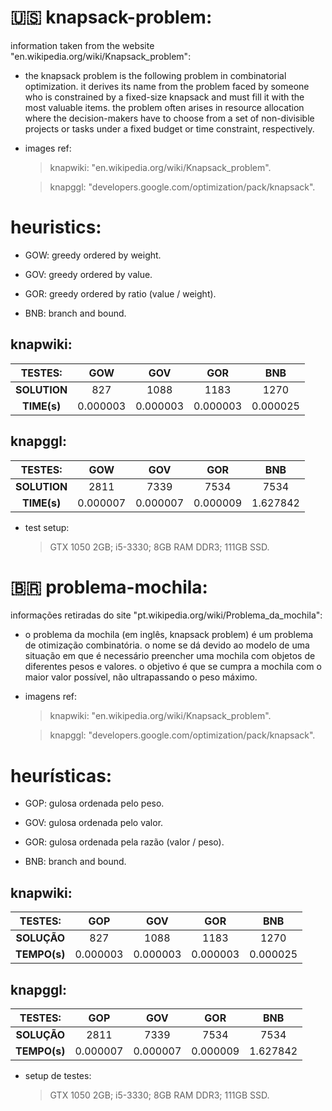 # 🇺🇸 knapsack-problem:

information taken from the website "en.wikipedia.org/wiki/Knapsack_problem":

- the knapsack problem is the following problem in combinatorial optimization. it derives its name from the problem faced by someone who is constrained by a fixed-size knapsack and must fill it with the most valuable items. the problem often arises in resource allocation where the decision-makers have to choose from a set of non-divisible projects or tasks under a fixed budget or time constraint, respectively.

- images ref:

  > knapwiki: "en.wikipedia.org/wiki/Knapsack_problem".

  > knapggl: "developers.google.com/optimization/pack/knapsack".
  
# heuristics:

- GOW: greedy ordered by weight.

- GOV: greedy ordered by value.

- GOR: greedy ordered by ratio (value / weight).

- BNB: branch and bound.

## knapwiki:

| TESTES: | GOW | GOV | GOR | BNB |
|:------------:|:----------:|:--------:|:---------:|:---------:|
| **SOLUTION**  | 827       | 1088      | 1183      | 1270      |
| **TIME(s)** | 0.000003  | 0.000003  | 0.000003  | 0.000025  |

## knapggl:

| TESTES: | GOW | GOV | GOR | BNB |
|:------------:|:---------:|:---------:|:---------:|:---------:|
| **SOLUTION**  | 2811      | 7339      | 7534      | 7534      |
| **TIME(s)** | 0.000007  | 0.000007  | 0.000009  | 1.627842  |

- test setup:

  > GTX 1050 2GB; i5-3330; 8GB RAM DDR3; 111GB SSD.

# 🇧🇷 problema-mochila:

informações retiradas do site "pt.wikipedia.org/wiki/Problema_da_mochila":

- o problema da mochila (em inglês, knapsack problem) é um problema de otimização combinatória. o nome se dá devido ao modelo de uma situação em que é necessário preencher uma mochila com objetos de diferentes pesos e valores. o objetivo é que se cumpra a mochila com o maior valor possível, não ultrapassando o peso máximo.

- imagens ref:

  > knapwiki: "en.wikipedia.org/wiki/Knapsack_problem".

  > knapggl: "developers.google.com/optimization/pack/knapsack".

# heurísticas:

- GOP: gulosa ordenada pelo peso.

- GOV: gulosa ordenada pelo valor.

- GOR: gulosa ordenada pela razão (valor / peso).

- BNB: branch and bound.

## knapwiki:

| TESTES: | GOP | GOV | GOR | BNB |
|:------------:|:----------:|:--------:|:---------:|:---------:|
| **SOLUÇÃO**  | 827       | 1088      | 1183      | 1270      |
| **TEMPO(s)** | 0.000003  | 0.000003  | 0.000003  | 0.000025  |

## knapggl:

| TESTES: | GOP | GOV | GOR | BNB |
|:------------:|:---------:|:---------:|:---------:|:---------:|
| **SOLUÇÃO**  | 2811      | 7339      | 7534      | 7534      |
| **TEMPO(s)** | 0.000007  | 0.000007  | 0.000009  | 1.627842  |

- setup de testes:

  > GTX 1050 2GB; i5-3330; 8GB RAM DDR3; 111GB SSD.
  
